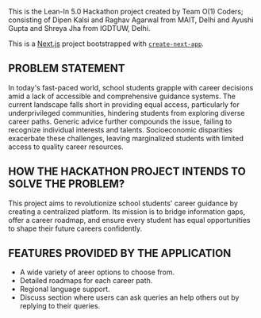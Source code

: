 This is the Lean-In 5.0 Hackathon project created by Team O(1) Coders; consisting of Dipen Kalsi and Raghav Agarwal from MAIT, Delhi and Ayushi Gupta and Shreya Jha from IGDTUW, Delhi.


This is a [Next.js](https://nextjs.org/) project bootstrapped with [`create-next-app`](https://github.com/vercel/next.js/tree/canary/packages/create-next-app).

## PROBLEM STATEMENT
In today's fast-paced world, school students grapple with career decisions amid a lack of accessible and comprehensive guidance systems. The current landscape falls short in providing equal access, particularly for underprivileged communities, hindering students from exploring diverse career paths. Generic advice further compounds the issue, failing to recognize individual interests and talents. Socioeconomic disparities exacerbate these challenges, leaving marginalized students with limited access to quality career resources.

## HOW THE HACKATHON PROJECT INTENDS TO SOLVE THE PROBLEM?
This project aims to revolutionize school students' career guidance by creating a centralized platform. Its mission is to bridge information gaps, offer a career roadmap, and ensure every student has equal opportunities to shape their future careers confidently. 

## FEATURES PROVIDED BY THE APPLICATION
- A wide variety of areer options to choose from.
- Detailed roadmaps for each career path.
- Regional language support.
- Discuss section where users can ask queries an help others out by replying to their queries.
